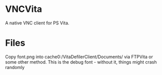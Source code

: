 # VNCVita
A native VNC client for PS Vita.

# Files

Copy font.png into cache0:/VitaDefilerClient/Documents/ via FTPVita or some other method.
This is the debug font - without it, things might crash randomly
